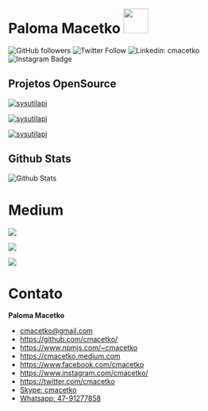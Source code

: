 # Paloma Macetko <img src="https://media.giphy.com/media/mGcNjsfWAjY5AEZNw6/giphy.gif" width="50">

![GitHub followers](https://img.shields.io/github/followers/cmacetko?style=social) ![Twitter Follow](https://img.shields.io/twitter/follow/cmacetko?style=social) ![Linkedin: cmacetko](https://img.shields.io/badge/-cmacetko-blue?style=flat-square&logo=Linkedin&logoColor=white&link=https://www.linkedin.com/in/cmacetko/) ![Instagram Badge](https://img.shields.io/badge/-cmacetko-blue?style=social&logo=Instagram&link=https://www.instagram.com/cmacetko/)

## Projetos OpenSource

[![sysutilapi](https://github-readme-stats.vercel.app/api/pin/?username=cmacetko&repo=SysUtilAPI)](https://github.com/cmacetko/SysUtilAPI) 

[![sysutilapi](https://github-readme-stats.vercel.app/api/pin/?username=cmacetko&repo=CtrlFileZillaServer)](https://github.com/cmacetko/CtrlFileZillaServer)

[![sysutilapi](https://github-readme-stats.vercel.app/api/pin/?username=cmacetko&repo=SysFileZillaServerAPI)](https://github.com/cmacetko/SysFileZillaServerAPI)

## Github Stats

![Github Stats](https://bad-apple-github-readme.vercel.app/api?show_bg=1&username=cmacetko)

# Medium

[![](https://github-readme-medium-recent-article.vercel.app/medium/@cmacetko/0)](https://github-readme-medium-recent-article.vercel.app/medium/@cmacetko/0)

[![](https://github-readme-medium-recent-article.vercel.app/medium/@cmacetko/1)](https://github-readme-medium-recent-article.vercel.app/medium/@cmacetko/1)

[![](https://github-readme-medium-recent-article.vercel.app/medium/@cmacetko/2)](https://github-readme-medium-recent-article.vercel.app/medium/@cmacetko/2)

# Contato

**Paloma Macetko**
- cmacetko@gmail.com
- https://github.com/cmacetko/
- https://www.npmjs.com/~cmacetko
- https://cmacetko.medium.com
- https://www.facebook.com/cmacetko
- https://www.instagram.com/cmacetko/
- https://twitter.com/cmacetko
- [Skype: cmacetko](skype:cmacetko "cmacetko")
- [Whatsapp: 47-91277858](https://wa.me/554791277858 "Whatsapp: 47-91277858")
